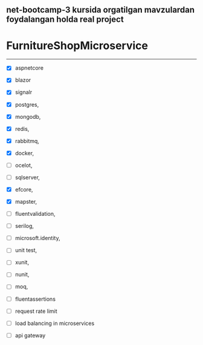 ## net-bootcamp-3 kursida orgatilgan mavzulardan foydalangan holda real project

# FurnitureShopMicroservice

***

- [x] aspnetcore
- [x] blazor
- [x] signalr
- [x] postgres,
- [x] mongodb,
- [x] redis,
- [x] rabbitmq,
- [x] docker,
- [ ] ocelot,
- [ ] sqlserver,

- [x] efcore,
- [x] mapster,
- [ ] fluentvalidation,
- [ ] serilog,
- [ ] microsoft.identity,

- [ ] unit test,
- [ ] xunit,
- [ ] nunit,
- [ ] moq,
- [ ] fluentassertions 

- [ ] request rate limit
- [ ] load balancing in microservices 
- [ ] api gateway

